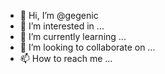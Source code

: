 - 👋 Hi, I’m @gegenic
- 👀 I’m interested in ...
- 🌱 I’m currently learning ...
- 💞️ I’m looking to collaborate on ...
- 📫 How to reach me ...

<!---
gegenic/gegenic is a ✨ special ✨ repository because its `README.md` (this file) appears on your GitHub profile.
You can click the Preview link to take a look at your changes.
--->
